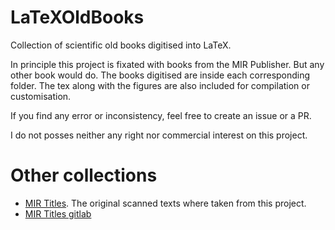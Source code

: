 # LaTeXOldBooks

Collection of scientific old books digitised into LaTeX. 

In principle this project is fixated with books from the MIR Publisher. But any other book would do. The books digitised are inside each corresponding folder. The tex along with the figures are also included for compilation or customisation.

If you find any error or inconsistency, feel free to create an issue or a PR.

I do not posses neither any right nor commercial interest on this project.

# Other collections
* [MIR Titles](https://mirtitles.org/). The original scanned texts where taken from this project.
* [MIR Titles gitlab](https://gitlab.com/mirtitles)
